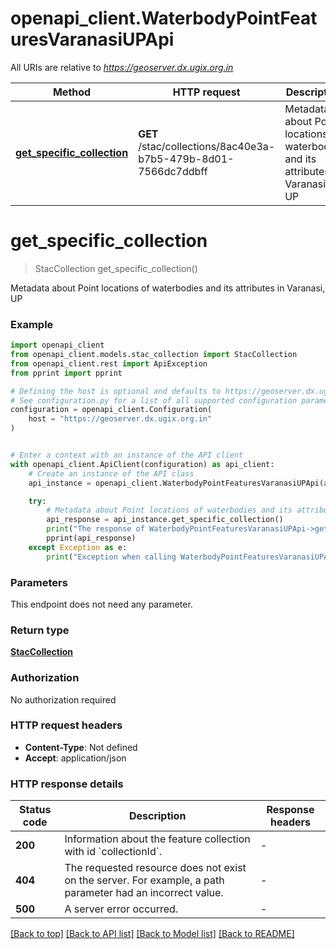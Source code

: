 # openapi_client.WaterbodyPointFeaturesVaranasiUPApi

All URIs are relative to *https://geoserver.dx.ugix.org.in*

Method | HTTP request | Description
------------- | ------------- | -------------
[**get_specific_collection**](WaterbodyPointFeaturesVaranasiUPApi.md#get_specific_collection) | **GET** /stac/collections/8ac40e3a-b7b5-479b-8d01-7566dc7ddbff | Metadata about Point locations of waterbodies and its attributes in Varanasi, UP


# **get_specific_collection**
> StacCollection get_specific_collection()

Metadata about Point locations of waterbodies and its attributes in Varanasi, UP

### Example


```python
import openapi_client
from openapi_client.models.stac_collection import StacCollection
from openapi_client.rest import ApiException
from pprint import pprint

# Defining the host is optional and defaults to https://geoserver.dx.ugix.org.in
# See configuration.py for a list of all supported configuration parameters.
configuration = openapi_client.Configuration(
    host = "https://geoserver.dx.ugix.org.in"
)


# Enter a context with an instance of the API client
with openapi_client.ApiClient(configuration) as api_client:
    # Create an instance of the API class
    api_instance = openapi_client.WaterbodyPointFeaturesVaranasiUPApi(api_client)

    try:
        # Metadata about Point locations of waterbodies and its attributes in Varanasi, UP
        api_response = api_instance.get_specific_collection()
        print("The response of WaterbodyPointFeaturesVaranasiUPApi->get_specific_collection:\n")
        pprint(api_response)
    except Exception as e:
        print("Exception when calling WaterbodyPointFeaturesVaranasiUPApi->get_specific_collection: %s\n" % e)
```



### Parameters

This endpoint does not need any parameter.

### Return type

[**StacCollection**](StacCollection.md)

### Authorization

No authorization required

### HTTP request headers

 - **Content-Type**: Not defined
 - **Accept**: application/json

### HTTP response details

| Status code | Description | Response headers |
|-------------|-------------|------------------|
**200** | Information about the feature collection with id &#x60;collectionId&#x60;. |  -  |
**404** | The requested resource does not exist on the server. For example, a path parameter had an incorrect value. |  -  |
**500** | A server error occurred. |  -  |

[[Back to top]](#) [[Back to API list]](../README.md#documentation-for-api-endpoints) [[Back to Model list]](../README.md#documentation-for-models) [[Back to README]](../README.md)

